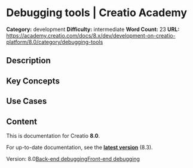 # Debugging tools | Creatio Academy

**Category:** development **Difficulty:** intermediate **Word Count:** 23
**URL:**
https://academy.creatio.com/docs/8.x/dev/development-on-creatio-platform/8.0/category/debugging-tools

## Description

## Key Concepts

## Use Cases

## Content

This is documentation for Creatio **8.0**.

For up-to-date documentation, see the
**[latest version](/docs/8.x/dev/development-on-creatio-platform/category/debugging-tools)**
(8.3).

Version:
8.0[Back-end debugging](/docs/8.x/dev/development-on-creatio-platform/8.0/category/back-end-debugging)[Front-end debugging](/docs/8.x/dev/development-on-creatio-platform/8.0/category/front-end-debugging)
